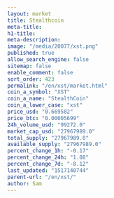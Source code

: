 ```yaml
---
layout: market
title: Stealthcoin
meta-title: 
h1-title: 
meta-description: 
image: "/media/20077/xst.png"
published: true
allow_search_engine: false
sitemap: false
enable_comment: false
sort_order: 423
permalink: "/en/xst/market.html"
coin_a_symbol: "XST"
coin_a_name: "StealthCoin"
coin_a_lower_case: "xst"
price_usd: "0.669582"
price_btc: "0.00005699"
24h_volume_usd: "99272.0"
market_cap_usd: "27967989.0"
total_supply: "27967989.0"
available_supply: "27967989.0"
percent_change_1h: "-0.17"
percent_change_24h: "1.08"
percent_change_7d: "-8.12"
last_updated: "1517140744"
parent-url: "/en/xst/"
author: Sam
---
```


